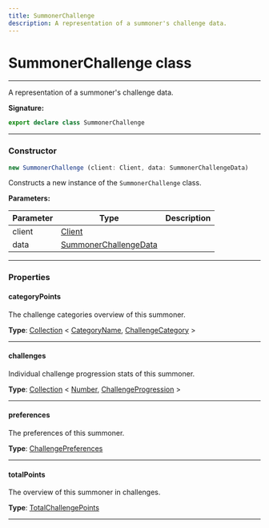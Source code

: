```yaml
---
title: SummonerChallenge
description: A representation of a summoner's challenge data.
---
```


# SummonerChallenge class

---

A representation of a summoner's challenge data.

**Signature:**

```ts
export declare class SummonerChallenge 
```

---

### Constructor

```ts
new SummonerChallenge (client: Client, data: SummonerChallengeData)
```

Constructs a new instance of the `SummonerChallenge` class.

**Parameters:**

| Parameter | Type | Description |
| --------- | ---- | ----------- |
| client | [Client](/api/classes/client) |  |
| data | [SummonerChallengeData](/api/interfaces/summonerchallengedata) |  |
---

### Properties

#### categoryPoints

The challenge categories overview of this summoner.



**Type**: [Collection](https://discord.js.org/#/docs/collection/stable/class/Collection) \< [CategoryName](/api/types/categoryname), [ChallengeCategory](/api/classes/challengecategory) \>

---

#### challenges

Individual challenge progression stats of this summoner.



**Type**: [Collection](https://discord.js.org/#/docs/collection/stable/class/Collection) \< [Number](https://developer.mozilla.org/en-US/docs/Web/JavaScript/Reference/Global_Objects/Number), [ChallengeProgression](/api/classes/challengeprogression) \>

---

#### preferences

The preferences of this summoner.



**Type**: [ChallengePreferences](/api/classes/challengepreferences)

---

#### totalPoints

The overview of this summoner in challenges.



**Type**: [TotalChallengePoints](/api/classes/totalchallengepoints)

---

